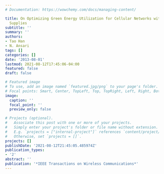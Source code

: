 ```yaml
---
# Documentation: https://wowchemy.com/docs/managing-content/

title: On Optimizing Green Energy Utilization for Cellular Networks with Hybrid Energy
  Supplies
subtitle: ''
summary: ''
authors:
- Tao Han
- N. Ansari
tags: []
categories: []
date: '2013-08-01'
lastmod: 2021-08-12T17:45:06-04:00
featured: false
draft: false

# Featured image
# To use, add an image named `featured.jpg/png` to your page's folder.
# Focal points: Smart, Center, TopLeft, Top, TopRight, Left, Right, BottomLeft, Bottom, BottomRight.
image:
  caption: ''
  focal_point: ''
  preview_only: false

# Projects (optional).
#   Associate this post with one or more of your projects.
#   Simply enter your project's folder or file name without extension.
#   E.g. `projects = ["internal-project"]` references `content/project/deep-learning/index.md`.
#   Otherwise, set `projects = []`.
projects: []
publishDate: '2021-08-12T21:45:05.485974Z'
publication_types:
- '2'
abstract: ''
publication: '*IEEE Transactions on Wireless Communications*'
---
```

